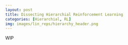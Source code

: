 ```yaml
---
layout: post
title: Dissecting Hierarchial Reinforcement Learning
categories: [Hierarchial, RL]
img: images/lin_reps/hierarchy_header.png
---
```


WIP
